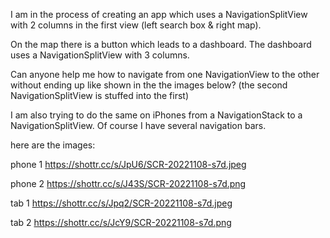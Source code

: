 I am in the process of creating an app which uses a NavigationSplitView with 2 columns in the first view (left search box & right map).

On the map there is a button which leads to a dashboard. 
The dashboard uses a NavigationSplitView with 3 columns.

Can anyone help me how to navigate from one NavigationView to the other without ending up like shown in the the images below? (the second NavigationSplitView is stuffed into the first)

I am also trying to do the same on iPhones from a NavigationStack to a NavigationSplitView. 
Of course I have several navigation bars.

here are the images:

phone 1
https://shottr.cc/s/JpU6/SCR-20221108-s7d.jpeg

phone 2
https://shottr.cc/s/J43S/SCR-20221108-s7d.png

tab 1
https://shottr.cc/s/Jpq2/SCR-20221108-s7d.jpeg

tab 2
https://shottr.cc/s/JcY9/SCR-20221108-s7d.png
